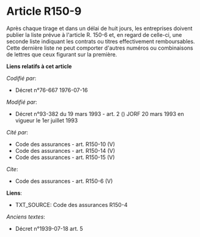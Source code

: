 # Article R150-9

Après chaque tirage et dans un délai de huit jours, les entreprises doivent publier la liste prévue à l'article R. 150-6 et,
en regard de celle-ci, une seconde liste indiquant les contrats ou titres effectivement remboursables. Cette dernière liste
ne peut comporter d'autres numéros ou combinaisons de lettres que ceux figurant sur la première.

**Liens relatifs à cet article**

_Codifié par_:

  - Décret n°76-667 1976-07-16

_Modifié par_:

  - Décret n°93-382 du 19 mars 1993 - art. 2 () JORF 20 mars 1993 en vigueur le 1er juillet 1993

_Cité par_:

  - Code des assurances - art. R150-10 (V)
  - Code des assurances - art. R150-14 (V)
  - Code des assurances - art. R150-15 (V)

_Cite_:

  - Code des assurances - art. R150-6 (V)

**Liens**:

  - TXT_SOURCE: Code des assurances R150-4

_Anciens textes_:

  - Décret n°1939-07-18 art. 5
